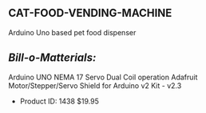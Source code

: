 ## CAT-FOOD-VENDING-MACHINE
Arduino Uno based pet food dispenser

*Bill-o-Matterials:*
---
Arduino UNO
NEMA 17 Servo Dual Coil operation
Adafruit Motor/Stepper/Servo Shield for Arduino v2 Kit - v2.3
 - Product ID: 1438 $19.95